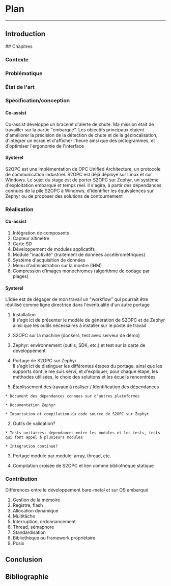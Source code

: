 # Plan
---
## Introduction

## Chapitres

### Contexte

### Problématique

### État de l'art

### Spécification/conception
#### Co-assist
Co-assist développe un bracelet d'alerte de chute. Ma mission était de travailler sur la partie "embarqué". Les objectifs principaux étaient d'améliorer la précision de la détection de chute et de la géolocalisation, d'intégrer un écran et d'afficher l'heure ainsi que des pictogrammes, et d'optimiser l'ergonomie de l'interface

#### Systerel
S2OPC est une implémentation de OPC Unified Architecture, un protocole de communication industriel. S2OPC est déjà déployé sur Linux et sur Windows. Le sujet du stage est de porter S2OPC sur Zephyr, un système d'exploitation embarqué et temps réel. Il s'agira, à partir des dépendances connues de la pile S2OPC à Windows, d'identifier les équivalences sur Zephyr ou de proposer des solutions de contournement

### Réalisation
#### Co-assist
1. Intégration de composants
  1. Capteur altimètre
  2. Carte SD
2. Développement de modules applicatifs
  1. Module "inactivité" (traitement de données accéléromètriques)
  2. Système d'acquisition de données
  3. Menu d'administration sur la montre (IHM)
  4. Compression d'images monochromes (algorithme de codage par plages)

#### Systerel
L'idée est de dégager de mon travail un "workflow" qui pourrait être réutilisé comme ligne directrice dans l'éventualité d'un autre portage

1. Installation <br />
Il s'agit ici de présenter le modèle de génération de S2OPC et de Zephyr ainsi que les outils nécessaires à installer sur le poste de travail

  1. S2OPC sur la machine (dockers, test avec serveur de démo)

  2. Zephyr: environnement (outils, SDK, etc.) et test sur la carte de développement

2. Portage de S2OPC sur Zephyr <br />
Il s'agit ici de distinguer les différentes étapes du portage, ainsi que les supports dont je me suis servi, et d'expliquer, pour chaque étape, les méthodes utilisées, le choix des solutions et les écueils rencontrées

  1. Établissement des travaux à réaliser / Identification des dépendances

    * Document des dépendances connues sur d'autres plateformes

    * Documentation Zephyr

    * Importation et compilation du code source de S2OPC sur Zephyr

  2. Outils de validation?

    * Tests unitaires: dépendances entre les modules et les tests, tests qui font appel à plusieurs modules

    * Intégration continue?

  3. Portage module par module: array, thread, etc.

  4. Compilation croisée de S2OPC et lien comme bibliothèque statique

### Contribution
Différences entre le développement bare-metal et sur OS embarqué
1. Gestion de la mémoire
  1. Registre, flash
  2. Allocation dynamique
2. Multitâche
  1. Interruption, ordonnancement
  2. Thread, sémaphore
3. Standardisation
  1. Bibliothèque ou framework propriétaire
  2. Posix

## Conclusion

## Bibliographie

